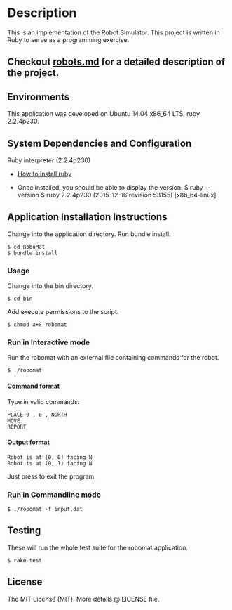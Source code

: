 # Description
This is an implementation of the Robot Simulator. This project is written in Ruby to serve as a programming exercise. 

Checkout [robots.md](doc/robots.md) for a detailed description of the project.
---
## Environments

This application was developed on Ubuntu 14.04 x86_64 LTS, ruby 2.2.4p230.

## System Dependencies and Configuration

Ruby interpreter (2.2.4p230)

+ [How to install ruby](https://www.ruby-lang.org/en/documentation/installation/)

+ Once installed, you should be able to display the version.
    $ ruby --version
    $ ruby 2.2.4p230 (2015-12-16 revision 53155) [x86_64-linux]

## Application Installation Instructions

Change into the application directory.
Run bundle install.

    $ cd RoboMat
    $ bundle install

### Usage

Change into the bin directory.

    $ cd bin

Add execute permissions to the script.

    $ chmod a+x robomat

### Run in Interactive mode

Run the robomat with an external file containing commands for the robot.

    $ ./robomat    

#### Command format

Type in valid commands: 

    PLACE 0 , 0 , NORTH
    MOVE
    REPORT

#### Output format

    Robot is at (0, 0) facing N
    Robot is at (0, 1) facing N

Just press <ENTER> to exit the program.

### Run in Commandline mode

    $ ./robomat -f input.dat

## Testing

These will run the whole test suite for the robomat application.

    $ rake test

## License

The MIT License (MIT). More details @ LICENSE file.